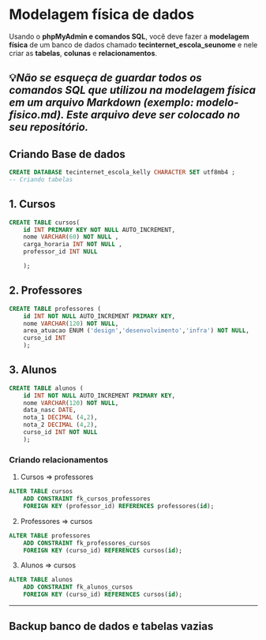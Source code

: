 # Modelagem física de dados

Usando o **phpMyAdmin e comandos SQL**, você deve fazer a **modelagem física** de um banco de dados chamado **tecinternet_escola_seunome** e nele criar as **tabelas**, **colunas** e **relacionamentos**.

💡*Não se esqueça de **guardar** todos os comandos SQL que utilizou na **modelagem física** em um arquivo Markdown (exemplo: **modelo-fisico.md**). Este arquivo deve ser colocado no seu repositório.*
---
## Criando Base de dados 
``` sql
CREATE DATABASE tecinternet_escola_kelly CHARACTER SET utf8mb4 ;
-- Criando tabelas
```

## 1. Cursos
``` sql
CREATE TABLE cursos( 
    id INT PRIMARY KEY NOT NULL AUTO_INCREMENT, 
    nome VARCHAR(60) NOT NULL , 
    carga_horaria INT NOT NULL , 
    professor_id INT NULL 

    );
```

## 2. Professores
``` sql
CREATE TABLE professores ( 
    id INT NOT NULL AUTO_INCREMENT PRIMARY KEY,
    nome VARCHAR(120) NOT NULL, 
    area_atuacao ENUM ('design','desenvolvimento','infra') NOT NULL, 
    curso_id INT 
    );
```

## 3. Alunos
``` sql
CREATE TABLE alunos ( 
    id INT NOT NULL AUTO_INCREMENT PRIMARY KEY, 
    nome VARCHAR(120) NOT NULL, 
    data_nasc DATE,
    nota_1 DECIMAL (4,2), 
    nota_2 DECIMAL (4,2),
    curso_id INT NOT NULL
    );
```
### Criando relacionamentos 

1. Cursos => professores
``` sql
ALTER TABLE cursos
    ADD CONSTRAINT fk_cursos_professores
    FOREIGN KEY (professor_id) REFERENCES professores(id);
```

2. Professores => cursos
``` sql
ALTER TABLE professores
    ADD CONSTRAINT fk_professores_cursos
    FOREIGN KEY (curso_id) REFERENCES cursos(id);
```

3. Alunos => cursos
``` sql
ALTER TABLE alunos
    ADD CONSTRAINT fk_alunos_cursos
    FOREIGN KEY (curso_id) REFERENCES cursos(id);
``` 
---
## Backup banco de dados e tabelas vazias
